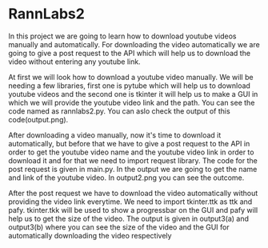 # RannLabs2
In this project we are going to learn how to download youtube videos manually and automatically. For downloading the video automatically we are going to give a post request to the API which will help us to download the video without entering any youtube link.


At first we will look how to download a youtube video manually. We will be needing a few libraries, first one is pytube which will help us to download youtube videos and the second one is tkinter it will help us to make a GUI in which we will provide the youtube video link and the path. You can see the code named as rannlabs2.py. You can aslo check the output of this code(output.png).


After downloading a video manually, now it's time to download it automatically, but before that we have to give a post request to the API in order to get the youtube video name and the youtube video link in order to download it and for that we need to import request library. The code for the post request is given in main.py. In the output we are going to get the name and link of the youtube video. In output2.png you can see the outcome.


After the post request we have to download the video automatically without providing the video link everytime. We need to import tkinter.ttk as ttk and pafy. tkinter.tkk will be used to show a progressbar on the GUI and pafy will help us to get the size of the video. The output is given in output3(a) and output3(b) where you can see the size of the video and the GUI for automatically downloading the video respectively
